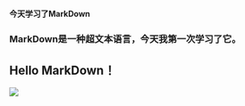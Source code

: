 #### 今天学习了MarkDown
### MarkDown是一种超文本语言，今天我第一次学习了它。
## Hello MarkDown！

![](https://qgt-style.oss-cn-hangzhou.aliyuncs.com/newcoursep4/g1/g1-2-2/tenor.gif)
